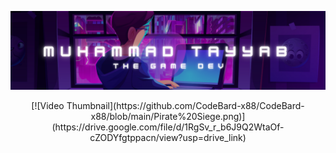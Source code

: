 ![Muhammad Tayyab The Game Dev](https://github.com/CodeBard-x88/CodeBard-x88/blob/main/Game%20Development%20Banner.png)
<div style="text-align:center">
[![Video Thumbnail](https://github.com/CodeBard-x88/CodeBard-x88/blob/main/Pirate%20Siege.png)](https://drive.google.com/file/d/1RgSv_r_b6J9Q2WtaOf-cZODYfgtppacn/view?usp=drive_link)
</div>



<!--
**CodeBard-x88/CodeBard-x88** is a ✨ _special_ ✨ repository because its `README.md` (this file) appears on your GitHub profile.

Here are some ideas to get you started:

- 🔭 I’m currently working on ...
- 🌱 I’m currently learning ...
- 👯 I’m looking to collaborate on ...
- 🤔 I’m looking for help with ...
- 💬 Ask me about ...
- 📫 How to reach me: ...
- 😄 Pronouns: ...
- ⚡ Fun fact: ...
-->
